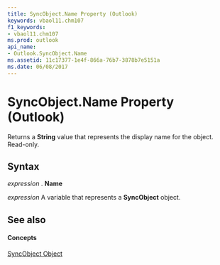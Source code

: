 ```yaml
---
title: SyncObject.Name Property (Outlook)
keywords: vbaol11.chm107
f1_keywords:
- vbaol11.chm107
ms.prod: outlook
api_name:
- Outlook.SyncObject.Name
ms.assetid: 11c17377-1e4f-866a-76b7-3878b7e5151a
ms.date: 06/08/2017
---
```



# SyncObject.Name Property (Outlook)

Returns a **String** value that represents the display name for the object. Read-only.


## Syntax

 _expression_ . **Name**

 _expression_ A variable that represents a **SyncObject** object.


## See also


#### Concepts


[SyncObject Object](syncobject-object-outlook.md)

